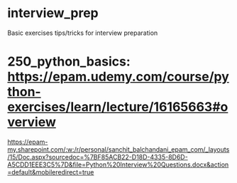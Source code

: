 # interview_prep

Basic exercises tips/tricks for interview preparation

# 250_python_basics: https://epam.udemy.com/course/python-exercises/learn/lecture/16165663#overview
https://epam-my.sharepoint.com/:w:/r/personal/sanchit_balchandani_epam_com/_layouts/15/Doc.aspx?sourcedoc=%7BF85ACB22-D18D-4335-8D6D-A5CDD1EEE3C5%7D&file=Python%20Interview%20Questions.docx&action=default&mobileredirect=true
